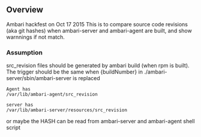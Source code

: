 <!--
   Licensed to the Apache Software Foundation (ASF) under one or more
   contributor license agreements.  See the NOTICE file distributed with
   this work for additional information regarding copyright ownership.
   The ASF licenses this file to You under the Apache License, Version 2.0
   (the "License"); you may not use this file except in compliance with
   the License.  You may obtain a copy of the License at

       http://www.apache.org/licenses/LICENSE-2.0

   Unless required by applicable law or agreed to in writing, software
   distributed under the License is distributed on an "AS IS" BASIS,
   WITHOUT WARRANTIES OR CONDITIONS OF ANY KIND, either express or implied.
   See the License for the specific language governing permissions and
   limitations under the License.
-->


Overview
----------------
Ambari hackfest on Oct 17 2015
This is to compare source code revisions (aka git hashes) when ambari-server and ambari-agent are built, and show warnnings if not match.

### Assumption
src_revision files should be generated by ambari build (when rpm is built).
The trigger should be the same when {buildNumber} in ./ambari-server/sbin/ambari-server is replaced

```
Agent has 
/var/lib/ambari-agent/src_revision

server has
/var/lib/ambari-server/resources/src_revision
```

or maybe the HASH can be read from ambari-server and ambari-agent shell script

### 

